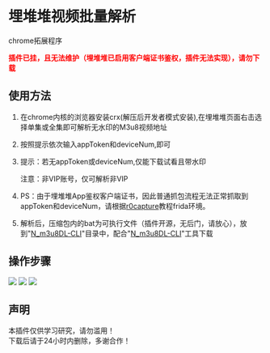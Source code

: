 <h1> 埋堆堆视频批量解析</h1>
<p>chrome拓展程序</p>
<b style="color:red">插件已挂，且无法维护（埋堆堆已启用客户端证书鉴权，插件无法实现），请勿下载</b>
<h2>使用方法</h2>
<ol>
<li>
<p>在chrome内核的浏览器安装crx(解压后开发者模式安装),在埋堆堆页面右击选择单集或全集即可解析无水印的M3u8视频地址</p>
</li>
<li>
<p>按照提示依次输入appToken和deviceNum,即可</p>
</li>
<li>
<p>提示：若无appToken或deviceNum,仅能下载试看且带水印</p>
<p>注意：非VIP账号，仅可解析非VIP</p>
</li>
<li>
<p>PS：由于埋堆堆App鉴权客户端证书，因此普通抓包流程无法正常抓取到appToken和deviceNum，请根据<a href="https://github.com/r0ysue/r0capture">r0capture</a>教程frida环境。</p>
</li>
<li>
<p>解析后，压缩包内的bat为可执行文件（插件开源，无后门，请放心），放到"<a href="https://github.com/nilaoda/N_m3u8DL-CLI" rel="nofollow">N_m3u8DL-CLI</a>"目录中，配合"<a href="https://github.com/nilaoda/N_m3u8DL-CLI" rel="nofollow">N_m3u8DL-CLI</a>"工具下载
</li>
</ol>
<h2>操作步骤</h2>
<img src="https://user-images.githubusercontent.com/21048630/171917571-d4b1788c-97a0-4b50-a3b3-59da54a8ebc9.png" />
<img src="https://user-images.githubusercontent.com/21048630/171917907-2c98868a-79a4-42aa-89c6-d122fa616b9f.png" />
<img src="https://user-images.githubusercontent.com/21048630/171918209-0acd121a-0e0d-40a9-a95c-a63a4574d995.png" />

<h2>声明</h2>
<p>本插件仅供学习研究，请勿滥用！<br/>
 下载后请于24小时内删除，多谢合作！</p>
